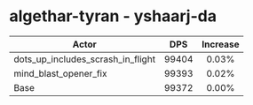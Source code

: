 # algethar-tyran - yshaarj-da
| Actor | DPS | Increase |
|---|:---:|:---:|
|dots_up_includes_scrash_in_flight|99404|0.03%|
|mind_blast_opener_fix|99393|0.02%|
|Base|99372|0.00%|
